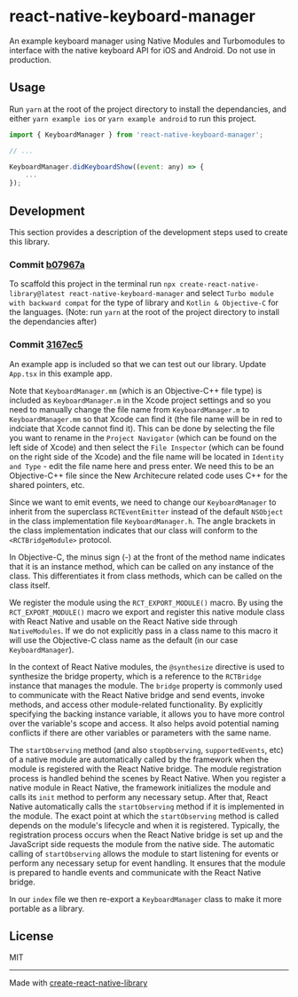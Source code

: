 # react-native-keyboard-manager

An example keyboard manager using Native Modules and Turbomodules to interface with the native keyboard API for iOS and Android. Do not use in production. 

## Usage

Run `yarn` at the root of the project directory to install the dependancies, and either `yarn example ios` or `yarn example android` to run this project. 

```js
import { KeyboardManager } from 'react-native-keyboard-manager';

// ...

KeyboardManager.didKeyboardShow((event: any) => {
    ...
});
```

## Development 

This section provides a description of the development steps used to create this library.

### Commit [b07967a](https://github.com/derekrsargent/react-native-keyboard-manager/commit/b07967a8ce4bc1691750d5a0acac7ea03b97a52a)

To scaffold this project in the terminal run `npx create-react-native-library@latest react-native-keyboard-manager` and select `Turbo module with backward compat` for the type of library and `Kotlin & Objective-C` for the languages. (Note: run `yarn` at the root of the project directory to install the dependancies after)

### Commit [3167ec5](https://github.com/derekrsargent/react-native-keyboard-manager/commit/3167ec5b368018db6ceab09b224bd38fbd9da46d)

An example app is included so that we can test out our library. Update `App.tsx` in this example app. 

Note that `KeyboardManager.mm` (which is an Objective-C++ file type) is included as `KeyboardManager.m` in the Xcode project settings and so you need to manually change the file name from `KeyboardManager.m` to `KeyboardManager.mm` so that Xcode can find it (the file name will be in red to indciate that Xcode cannot find it). This can be done by selecting the file you want to rename in the `Project Navigator` (which can be found on the left side of Xcode) and then select the `File Inspector` (which can be found on the right side of the Xcode) and the file name will be located in `Identity and Type` - edit the file name here and press enter. We need this to be an Objective-C++ file since the New Architecure related code uses C++ for the shared pointers, etc.  

Since we want to emit events, we need to change our `KeyboardManager` to inherit from the superclass `RCTEventEmitter` instead of the default `NSObject` in the class implementation file `KeyboardManager.h`. The angle brackets in the class implementation indicates that our class will conform to the `<RCTBridgeModule>` protocol. 

In Objective-C, the minus sign (-) at the front of the method name indicates that it is an instance method, which can be called on any instance of the class. This differentiates it from class methods, which can be called on the class itself.

We register the module using the `RCT_EXPORT_MODULE()` macro. By using the `RCT_EXPORT_MODULE()` macro we export and register this native module class with React Native and usable on the React Native side through `NativeModules`. If we do not explicitly pass in a class name to this macro it will use the Objective-C class name as the default (in our case `KeyboardManager`).

In the context of React Native modules, the `@synthesize` directive is used to synthesize the bridge property, which is a reference to the `RCTBridge` instance that manages the module. The `bridge` property is commonly used to communicate with the React Native bridge and send events, invoke methods, and access other module-related functionality. By explicitly specifying the backing instance variable, it allows you to have more control over the variable's scope and access. It also helps avoid potential naming conflicts if there are other variables or parameters with the same name.

The `startObserving` method (and also `stopObserving`, `supportedEvents`, etc) of a native module are automatically called by the framework when the module is registered with the React Native bridge. The module registration process is handled behind the scenes by React Native. When you register a native module in React Native, the framework initializes the module and calls its `init` method to perform any necessary setup. After that, React Native automatically calls the `startObserving` method if it is implemented in the module. The exact point at which the `startObserving` method is called depends on the module's lifecycle and when it is registered. Typically, the registration process occurs when the React Native bridge is set up and the JavaScript side requests the module from the native side. The automatic calling of `startObserving` allows the module to start listening for events or perform any necessary setup for event handling. It ensures that the module is prepared to handle events and communicate with the React Native bridge.

In our `index` file we then re-export a `KeyboardManager` class to make it more portable as a library.

## License

MIT

---

Made with [create-react-native-library](https://github.com/callstack/react-native-builder-bob)
